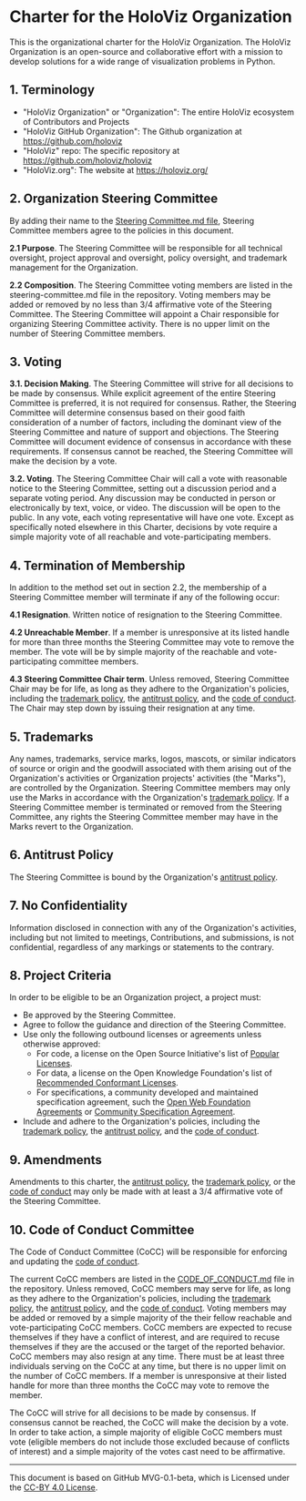 # Charter for the HoloViz Organization

This is the organizational charter for the HoloViz Organization. The HoloViz Organization is an open-source and collaborative effort with a mission to develop solutions for a wide range of visualization problems in Python.

## 1. Terminology
- "HoloViz Organization" or "Organization": The entire HoloViz ecosystem of Contributors and Projects
- "HoloViz GitHub Organization": The Github organization at https://github.com/holoviz
- "HoloViz" repo: The specific repository at https://github.com/holoviz/holoviz
- "HoloViz.org": The website at https://holoviz.org/

## 2. Organization Steering Committee
By adding their name to the [Steering Committee.md file](./STEERING-COMMITTEE.md), Steering Committee members agree to the policies in this document.

**2.1 Purpose**. The Steering Committee will be responsible for all technical oversight, project approval and oversight, policy oversight, and trademark management for the Organization.

**2.2 Composition**. The Steering Committee voting members are listed in the steering-committee.md file in the repository. Voting members may be added or removed by no less than 3/4 affirmative vote of the Steering Committee. The Steering Committee will appoint a Chair responsible for organizing Steering Committee activity. There is no upper limit on the number of Steering Committee members.

## 3. Voting

**3.1. Decision Making**. The Steering Committee will strive for all decisions to be made by consensus. While explicit agreement of the entire Steering Committee is preferred, it is not required for consensus. Rather, the Steering Committee will determine consensus based on their good faith consideration of a number of factors, including the dominant view of the Steering Committee and nature of support and objections. The Steering Committee will document evidence of consensus in accordance with these requirements. If consensus cannot be reached, the Steering Committee will make the decision by a vote.

**3.2. Voting**. The Steering Committee Chair will call a vote with reasonable notice to the Steering Committee, setting out a discussion period and a separate voting period. Any discussion may be conducted in person or electronically by text, voice, or video. The discussion will be open to the public. In any vote, each voting representative will have one vote. Except as specifically noted elsewhere in this Charter, decisions by vote require a simple majority vote of all reachable and vote-participating members.

## 4. Termination of Membership

In addition to the method set out in section 2.2, the membership of a Steering Committee member will terminate if any of the following occur:

**4.1 Resignation**. Written notice of resignation to the Steering Committee.

**4.2 Unreachable Member**. If a member is unresponsive at its listed handle for more than three months the Steering Committee may vote to remove the member. The vote will be by simple majority of the reachable and vote-participating committee members.

**4.3 Steering Committee Chair term**. Unless removed, Steering Committee Chair may be for life, as long as they adhere to the Organization's policies, including the [trademark policy](./TRADEMARKS.md), the [antitrust policy](./ANTITRUST.md), and the [code of conduct](./CODE-OF-CONDUCT.md). The Chair may step down by issuing their resignation at any time.

## 5. Trademarks

Any names, trademarks, service marks, logos, mascots, or similar indicators of source or origin and the goodwill associated with them arising out of the Organization's activities or Organization projects' activities (the "Marks"), are controlled by the Organization. Steering Committee members may only use the Marks in accordance with the Organization's [trademark policy](./TRADEMARKS.md). If a Steering Committee member is terminated or removed from the Steering Committee, any rights the Steering Committee member may have in the Marks revert to the Organization.

## 6. Antitrust Policy

The Steering Committee is bound by the Organization's [antitrust policy](./ANTITRUST.md).

## 7. No Confidentiality

Information disclosed in connection with any of the Organization's activities, including but not limited to meetings, Contributions, and submissions, is not confidential, regardless of any markings or statements to the contrary.

## 8. Project Criteria

In order to be eligible to be an Organization project, a project must:

* Be approved by the Steering Committee.
* Agree to follow the guidance and direction of the Steering Committee.
* Use only the following outbound licenses or agreements unless otherwise approved:
  - For code, a license on the Open Source Initiative's list of [Popular Licenses](https://opensource.org/licenses).
  - For data, a license on the Open Knowledge Foundation's list of [Recommended Conformant Licenses](http://opendefinition.org/licenses/).
  - For specifications, a community developed and maintained specification agreement, such the [Open Web Foundation Agreements](https://www.openwebfoundation.org/the-agreements) or [Community Specification Agreement](https://github.com/CommunitySpecification/1.0).
* Include and adhere to the Organization's policies, including the [trademark policy](./TRADEMARKS.md), the [antitrust policy](./ANTITRUST.md), and the [code of conduct](./CODE-OF-CONDUCT.md).

## 9. Amendments

Amendments to this charter, the [antitrust policy](./ANTITRUST.md), the [trademark policy](./TRADEMARKS.md), or the [code of conduct](./CODE-OF-CONDUCT.md) may only be made with at least a 3/4 affirmative vote of the Steering Committee.

## 10. Code of Conduct Committee
The Code of Conduct Committee (CoCC) will be responsible for enforcing and updating the [code of conduct](./CODE-OF-CONDUCT.md).

The current CoCC members are listed in the [CODE_OF_CONDUCT.md](./CODE-OF-CONDUCT.md) file in the repository. Unless removed, CoCC members may serve for life, as long as they adhere to the Organization's policies, including the [trademark policy](./TRADEMARKS.md), the [antitrust policy](./ANTITRUST.md), and the [code of conduct](./CODE-OF-CONDUCT.md). Voting members may be added or removed by a simple majority of the their fellow reachable and vote-participating CoCC members. CoCC members are expected to recuse themselves if they have a conflict of interest, and are required to recuse themselves if they are the accused or the target of the reported behavior. CoCC members may also resign at any time. There must be at least three individuals serving on the CoCC at any time, but there is no upper limit on the number of CoCC members. If a member is unresponsive at their listed handle for more than three months the CoCC may vote to remove the member.

The CoCC will strive for all decisions to be made by consensus. If consensus cannot be reached, the CoCC will make the decision by a vote. In order to take action, a simple majority of eligible CoCC members must vote (eligible members do not include those excluded because of conflicts of interest) and a simple majority of the votes cast need to be affirmative.

---
This document is based on GitHub MVG-0.1-beta, which is Licensed under the [CC-BY 4.0 License](https://creativecommons.org/licenses/by-sa/4.0/).
